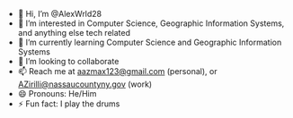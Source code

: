 - 👋 Hi, I’m @AlexWrld28
- 👀 I’m interested in Computer Science, Geographic Information Systems, and anything else tech related
- 🌱 I’m currently learning Computer Science and Geographic Information Systems
- 💞️ I’m looking to collaborate
- 📫 Reach me at aazmax123@gmail.com (personal), or AZirilli@nassaucountyny.gov (work)
- 😄 Pronouns: He/Him
- ⚡ Fun fact: I play the drums

<!---
AlexWrld28/AlexWrld28 is a ✨ special ✨ repository because its `README.md` (this file) appears on your GitHub profile.
You can click the Preview link to take a look at your changes.
--->
